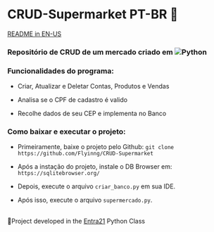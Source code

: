 # CRUD-Supermarket PT-BR 🛒

[README in EN-US](https://github.com/Flyinng/CRUD-Supermarket/blob/main/README.md)

### Repositório de CRUD de um mercado criado em ![Python](https://img.shields.io/badge/python-3670A0?style=flat-square&logo=python&logoColor=ffdd54)

### Funcionalidades do programa:

 - Criar, Atualizar e Deletar Contas, Produtos e Vendas

 - Analisa se o CPF de cadastro é valido

 - Recolhe dados de seu CEP e implementa no Banco 

### Como baixar e executar o projeto:

 - Primeiramente, baixe o projeto pelo Github: ``git clone https://github.com/Flyinng/CRUD-Supermarket``

 - Após a instação do projeto, instale o DB Browser em: ``https://sqlitebrowser.org/``

 - Depois, execute o arquivo ``criar_banco.py`` em sua IDE.

 - Após isso, execute o arquivo ``supermercado.py``.

<br>
📜Project developed in the <a href="https://www.entra21.com.br/">Entra21</a> Python Class
